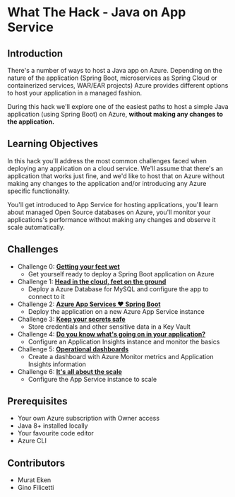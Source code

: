 # What The Hack - Java on App Service

## Introduction

There's a number of ways to host a Java app on Azure. Depending on the nature of the application (Spring Boot, microservices as Spring Cloud or containerized services, WAR/EAR projects) Azure provides different options to host your application in a managed fashion.

During this hack we'll explore one of the easiest paths to host a simple Java application (using Spring Boot) on Azure, **without making any changes to the application.**

## Learning Objectives

In this hack you'll address the most common challenges faced when deploying any application on a cloud service. We'll assume that there's an application that works just fine, and we'd like to host that on Azure without making any changes to the application and/or introducing any Azure specific functionality.

You'll get introduced to App Service for hosting applications, you'll learn about managed Open Source databases on Azure, you'll monitor your applications's performance without making any changes and observe it scale automatically.

## Challenges

- Challenge 0: **[Getting your feet wet](Student/challenge-00.md)**
  - Get yourself ready to deploy a Spring Boot application on Azure
- Challenge 1: **[Head in the cloud, feet on the ground](Student/challenge-01.md)**
  - Deploy a Azure Database for MySQL and configure the app to connect to it
- Challenge 2: **[Azure App Services &#10084;&#65039; Spring Boot](Student/challenge-02.md)**
  - Deploy the application on a new Azure App Service instance
- Challenge 3: **[Keep your secrets safe](Student/challenge-03.md)**
  - Store credentials and other sensitive data in a Key Vault
- Challenge 4: **[Do you know what's going on in your application?](Student/challenge-04.md)**
  - Configure an Application Insights instance and monitor the basics
- Challenge 5: **[Operational dashboards](Student/challenge-05.md)**
  - Create a dashboard with Azure Monitor metrics and Application Insights information
- Challenge 6: **[It's all about the scale](Student/challenge-06.md)**
  - Configure the App Service instance to scale

## Prerequisites

- Your own Azure subscription with Owner access
- Java 8+ installed locally
- Your favourite code editor
- Azure CLI

## Contributors

- Murat Eken
- Gino Filicetti
